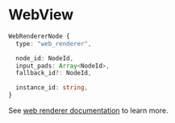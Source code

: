 # WebView

```typescript
WebRendererNode {
  type: "web_renderer",

  node_id: NodeId,
  input_pads: Array<NodeId>,
  fallback_id?: NodeId,

  instance_id: string,
}
```

See [web renderer documentation](https://github.com/membraneframework/video_compositor/wiki/Web-renderer) to learn more.
